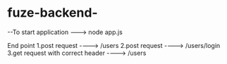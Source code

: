 # fuze-backend-

--To start application ---> node app.js

End point
1.post request ----> /users
2.post request ----> /users/login
3.get request with correct header ----> /users
